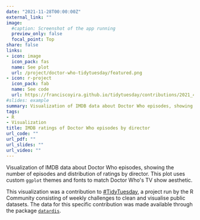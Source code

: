 ```yaml
---
date: "2021-11-28T00:00:00Z"
external_link: ""
image:
  #caption: Screenshot of the app running
  preview_only: false
  focal_point: Top
share: false
links:
- icon: image
  icon_pack: fas
  name: See plot
  url: /project/doctor-who-tidytuesday/featured.png
- icon: r-project 
  icon_pack: fab
  name: See code
  url: https://franciscoyira.github.io/tidytuesday/contributions/2021_48_ggplot_doctor_who.nb
#slides: example
summary: Visualization of IMDB data about Doctor Who episodes, showing the number of episodes and distribution of ratings by director. This plot uses custom `ggplot` themes and fonts to match Doctor Who's TV show aesthetic. 
tags:
- R
- Visualization
title: IMDB ratings of Doctor Who episodes by director
url_code: ""
url_pdf: ""
url_slides: ""
url_video: ""
---
```


Visualization of IMDB data about Doctor Who episodes, showing the number of episodes and distribution of ratings by director. This plot uses custom `ggplot` themes and fonts to match Doctor Who's TV show aesthetic. 

This visualization was a contribution to [#TidyTuesday](https://github.com/rfordatascience/tidytuesday), a project run by the R Community consisting of weekly challenges to clean and visualise public datasets. The data for this specific contribution was made available through the package [`datardis`](https://cran.r-project.org/web/packages/datardis/index.html).